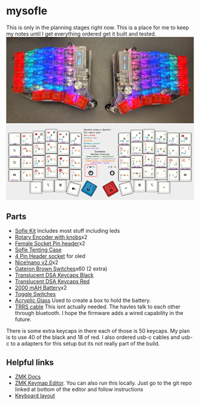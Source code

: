 # mysofle

This is only in the planning stages right now.  This is a place for me to keep my notes until I get everything ordered get it built and tested.
![My Sofle Keyboard](assets/soflemx.jpg)
![Keyboard Layout](assets/soflemx-rgb-2-1.png)
## Parts
* [Sofle Kit](https://www.diykeyboards.com/parts/pcbs/product/631-) Includes most stuff including leds
* [Rotary Encoder with knobs](https://www.diykeyboards.com/parts/electronics/product/rotary-encoder-ec11)x2
* [Female Socket Pin header](https://www.diykeyboards.com/user-account/product/single-row-40pin-2-54mm-round-female-sip-socket-pin-header)x2
* [Sofle Tenting Case](https://keebd.com/products/sofle-v2-1-acrylic-tenting-case-kit?variant=41478141116568)
* [4 Pin Header socket](https://keebd.com/products/4-pin-2-54mm-header-socket?variant=42157187203224) for oled
* [Nice!nano v2.0](https://flashquark.com/product/nicenano-v2-0-wireless-pro-micro-replacement/)x2
* [Gateron Brown Switches](https://flashquark.com/product/pcb-mounted-gateron-switches-5-legs/?attribute_color=Brown)x60 (2 extra)
* [Translucent DSA Keycaps Black](https://flashquark.com/product/translucent-dsa-keycaps/?attribute_color=Translucent+Black)
* [Translucent DSA Keycaps Red](https://flashquark.com/product/translucent-dsa-keycaps/?attribute_color=Translucent+Red)
* [2000 mAH Battery](https://amzn.to/3mfwSbX)x2
* [Toggle Switches](https://amzn.to/3mfwSbX)
* [Acryplic Glass](https://amzn.to/3y4UAKK) Used to create a box to hold the battery.
* [TRRS cable](https://www.amazon.com/gp/product/B08NWFC1HN/ref=ppx_yo_dt_b_asin_title_o00_s01?ie=UTF8&psc=1) This isnt actually needed.  The havles talk to each other through bluetooth.  I hope the firmware adds a wired capability in the future.

There is some extra keycaps in there each of those is 50 keycaps. My plan is to use 40 of the black and 18 of red.  I also ordered usb-c cables and usb-c to a adapters for this setup but its not really part of the build.

## Helpful links
* [ZMK Docs](https://zmk.dev/docs)
* [ZMK Keymap Editor](https://nickcoutsos.github.io/keymap-editor/). You can also run this locally.  Just go to the git repo linked at bottom of the editor and follow instructions
* [Keyboard layout](http://www.keyboard-layout-editor.com/#/gists/c8746c4ec0a3afdd1420ac8a96ec3f03)
